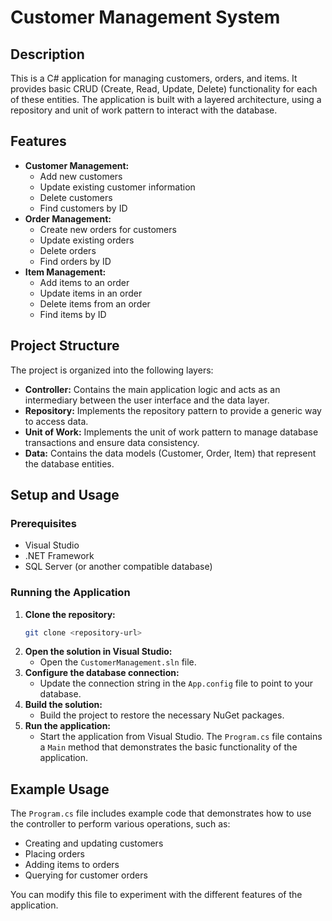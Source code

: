 # Customer Management System

## Description

This is a C# application for managing customers, orders, and items. It provides basic CRUD (Create, Read, Update, Delete) functionality for each of these entities. The application is built with a layered architecture, using a repository and unit of work pattern to interact with the database.

## Features

*   **Customer Management:**
    *   Add new customers
    *   Update existing customer information
    *   Delete customers
    *   Find customers by ID
*   **Order Management:**
    *   Create new orders for customers
    *   Update existing orders
    *   Delete orders
    *   Find orders by ID
*   **Item Management:**
    *   Add items to an order
    *   Update items in an order
    *   Delete items from an order
    *   Find items by ID

## Project Structure

The project is organized into the following layers:

*   **Controller:** Contains the main application logic and acts as an intermediary between the user interface and the data layer.
*   **Repository:** Implements the repository pattern to provide a generic way to access data.
*   **Unit of Work:** Implements the unit of work pattern to manage database transactions and ensure data consistency.
*   **Data:** Contains the data models (Customer, Order, Item) that represent the database entities.

## Setup and Usage

### Prerequisites

*   Visual Studio
*   .NET Framework
*   SQL Server (or another compatible database)

### Running the Application

1.  **Clone the repository:**
    ```sh
    git clone <repository-url>
    ```
2.  **Open the solution in Visual Studio:**
    *   Open the `CustomerManagement.sln` file.
3.  **Configure the database connection:**
    *   Update the connection string in the `App.config` file to point to your database.
4.  **Build the solution:**
    *   Build the project to restore the necessary NuGet packages.
5.  **Run the application:**
    *   Start the application from Visual Studio. The `Program.cs` file contains a `Main` method that demonstrates the basic functionality of the application.

## Example Usage

The `Program.cs` file includes example code that demonstrates how to use the controller to perform various operations, such as:

*   Creating and updating customers
*   Placing orders
*   Adding items to orders
*   Querying for customer orders

You can modify this file to experiment with the different features of the application.